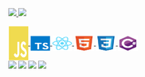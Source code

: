 <div>
  <a href="https://github.com/ElizaAugusta4"device-widt>
  <img height="50em" src="https://github-readme-stats.vercel.app/api?username=ElizaAugusta4&show_icons=true&theme=dracula&include_all_commits=true&count_private=true"/>
  <img height="50em" src="https://github-readme-stats.vercel.app/api/top-langs/?username=ElizaAugusta4&layout=compact&langs_count=8&theme=dracula"/>
<div>
<div style="display: inline_block"><br>
  <img align="center" height="70" width="40" src="https://raw.githubusercontent.com/devicons/devicon/master/icons/javascript/javascript-plain.svg">
  <img align="center" height="30" width="40" src="https://raw.githubusercontent.com/devicons/devicon/master/icons/typescript/typescript-plain.svg">
  <img align="center" height="30" width="40" src="https://raw.githubusercontent.com/devicons/devicon/master/icons/react/react-original.svg">
  <img align="center" height="30" width="40" src="https://raw.githubusercontent.com/devicons/devicon/master/icons/html5/html5-original.svg">
  <img align="center" height="30" width="40" src="https://raw.githubusercontent.com/devicons/devicon/master/icons/css3/css3-original.svg">
  <img align="center" height="30" width="40" src="https://raw.githubusercontent.com/devicons/devicon/master/icons/csharp/csharp-original.svg">
</div>
  
  
  
  <div>
  <a href = "mailto: eliza.19.bz@outlook.com"><img src="https://img.shields.io/badge/-Gmail-%23EA4335?style=for-the-badge&logo=gmail&logoColor=white" target="_blank"></a>
  <a href="https://www.linkedin.com/in/eliza-augusta-5053201a6/" target="_blank"><img src="https://img.shields.io/badge/-LinkedIn-%230077B5?style=for-the-badge&logo=linkedin&logoColor=white" target="_blank"></a>
  <a href="https://www.youtube.com/channel/UCfDq-XfPhgHWCYMy3elRV1Q" target="_blank"><img src="https://img.shields.io/badge/-Youtube-%23333?style=for-the-badge&logo=youtube&logoColor=white" target="_blank"></a>
  <a href="https://www.instagram.com/elizaaugustaa/" target="_blank"><img src="https://img.shields.io/badge/-Instagram-%23E4405F?style=for-the-badge&logo=instagram&logoColor=white" target="_blank"></a>
</div>
